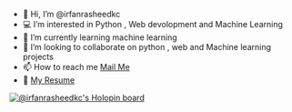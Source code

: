 - 👋 Hi, I’m @irfanrasheedkc
- :computer: I’m interested in Python , Web devolopment and Machine Learning
- 🌱 I’m currently learning machine learning
- 💞️ I’m looking to collaborate on python , web and Machine learning projects
- 📫 How to reach me <a href="mailto:irfanrasheed273@gmail.com">Mail Me</a>
- :page_facing_up: <a href="https://drive.google.com/file/d/1KiBysiH_SJaZl3IGkLf5N9l2QOFK3hH7/view?usp=share_link" rel="nofollow">My Resume</a>
<!---
irfanrasheedkc/irfanrasheedkc is a ✨ special ✨ repository because its `README.md` (this file) appears on your GitHub profile.
You can click the Preview link to take a look at your changes.
--->
[![@irfanrasheedkc's Holopin board](https://holopin.me/irfanrasheedkc)](https://holopin.io/@irfanrasheedkc)
